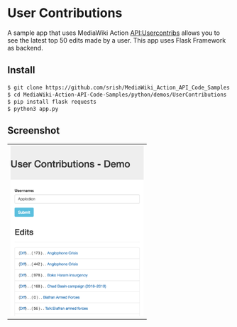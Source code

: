# User Contributions
A sample app that uses MediaWiki Action [API:Usercontribs](https://www.mediawiki.org/wiki/API:Usercontribs) allows you to see the latest top 50 edits made by a user. This app uses Flask Framework as backend.

Install
-------

```
$ git clone https://github.com/srish/MediaWiki_Action_API_Code_Samples
$ cd MediaWiki-Action-API-Code-Samples/python/demos/UserContributions
$ pip install flask requests
$ python3 app.py
```

Screenshot
----------

<table><tr><td>
<img src="screenshot.png" width="300" style="border 5px solid black">
</td></tr></table>
